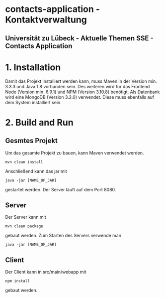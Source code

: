 # contacts-application - Kontaktverwaltung
## Universität zu Lübeck - Aktuelle Themen SSE - Contacts Application

# 1. Installation
Damit das Projekt installiert werden kann, muss Maven in der Version min. 3.3.3 und Java 1.8 vorhanden sein. 
Des weiteren wird für das Frontend Node (Version min. 6.9.1) und NPM (Version 3.10.8) benötigt.
Als Datenbank wird eine MongoDB (Version 3.2.0) verwendet. Diese muss ebenfalls auf dem System installiert sein.

# 2. Build and Run
## Gesmtes Projekt
Um das gesamte Projekt zu bauen, kann Maven verwendet werden.

```
mvn clean install
```

Anschließend kann das jar mit

```
java -jar [NAME_OF_JAR]
```

gestartet werden.
Der Server läuft auf dem Port 8080.

## Server
Der Server kann mit 

```
mvn clean package
```

gebaut werden.
Zum Starten des Servers verwende man

```
java -jar [NAME_OF_JAR]
```

## Client
Der Client kann in src/main/webapp mit

```
npm install
```

gebaut werden.